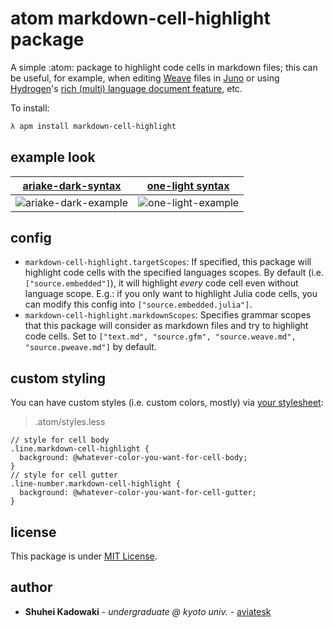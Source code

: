 # atom markdown-cell-highlight package

A simple :atom: package to highlight code cells in markdown files;
this can be useful, for example,
when editing [Weave](https://github.com/JunoLab/Weave.jl) files in [Juno](https://junolab.org/) or
using [Hydrogen](https://github.com/nteract/hydrogen)'s [rich (multi) language document feature](https://nteract.gitbooks.io/hydrogen/docs/Usage/GettingStarted.html#multiple-kernels-inside-one-rich-document), etc.

To install:
```bash
λ apm install markdown-cell-highlight
```

## example look

| [ariake-dark-syntax](https://github.com/pathtrk/ariake-dark-syntax)                                                          | [one-light syntax](https://github.com/atom/atom/tree/master/packages/one-light-syntax)                                     |
|------------------------------------------------------------------------------------------------------------------------------|----------------------------------------------------------------------------------------------------------------------------|
| ![ariake-dark-example](https://user-images.githubusercontent.com/40514306/76826555-224f6880-6860-11ea-99eb-61024ee9ff24.png) | ![one-light-example](https://user-images.githubusercontent.com/40514306/76826557-24b1c280-6860-11ea-99b6-7dc56fa65d16.png) |

## config

- `markdown-cell-highlight.targetScopes`: If specified, this package will highlight code cells with the specified languages scopes. By default (i.e. `["source.embedded"]`), it will highlight _every_ code cell even without language scope. E.g.: if you only want to highlight Julia code cells, you can modify this config into `["source.embedded.julia"]`.
- `markdown-cell-highlight.markdownScopes`: Specifies grammar scopes that this package will consider as markdown files and try to highlight code cells. Set to `["text.md", "source.gfm", "source.weave.md", "source.pweave.md"]` by default.


## custom styling

You can have custom styles (i.e. custom colors, mostly) via [your stylesheet](https://flight-manual.atom.io/using-atom/sections/basic-customization/#style-tweaks):

> .atom/styles.less

```less
// style for cell body
.line.markdown-cell-highlight {
  background: @whatever-color-you-want-for-cell-body;
}
// style for cell gutter
.line-number.markdown-cell-highlight {
  background: @whatever-color-you-want-for-cell-gutter;
}
```


## license

This package is under [MIT License](LICENSE.md).


## author

- **Shuhei Kadowaki** - *undergraduate @ kyoto univ.* - [aviatesk](https://github.com/aviatesk)
